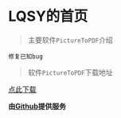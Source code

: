 # LQSY的首页
>主要软件```PictureToPDF```介绍

```
修复已知bug
```

>软件```PictureToPDF```下载地址

[点此下载](https://github.moeyy.xyz/https://raw.githubusercontent.com/LQSYMichaelLuo/LQSYMichaelLuo.github.io/main/PictureToPDF_v1.1.apk)



**由[Github](https://www.github.com/)提供服务**
